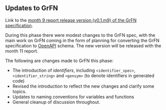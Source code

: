 ## Updates to GrFN

Link to the [month 9 report release version (v0.1.m9) of the GrFN specification](GrFN_specification_v0.1.m9.md).

During this phase there were modest changes to the GrFN spec, with the main work on GrFN coming in the form of planning for converting the GrFN specification to [OpenAPI](https://swagger.io/docs/specification/about/) schema. The new version will be released with the month 11 report.

The following are changes made to GrFN this phase:

* The introduction of *identifiers*, including `<identifier_spec>`, `<identifier_string>` and `<gensym>` (to denote identifiers in generated code)
* Revised the introduction to reflect the new changes and clarify some topics.
* Updates to naming conventions for variables and functions
* General cleanup of discussion throughout.

